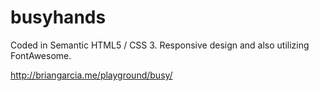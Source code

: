 busyhands
=========
Coded in Semantic HTML5 / CSS 3. Responsive design and also utilizing FontAwesome. 

http://briangarcia.me/playground/busy/